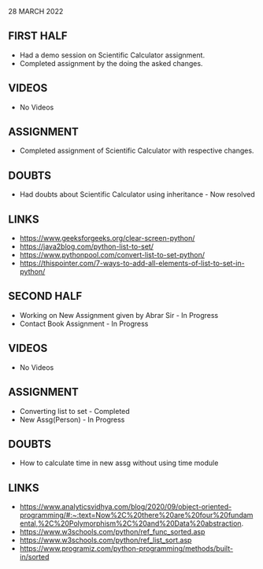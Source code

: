 28 MARCH 2022

## FIRST HALF

- Had a demo session on Scientific Calculator assignment.
- Completed assignment by the doing the asked changes.

## VIDEOS

- No Videos

## ASSIGNMENT

- Completed assignment of Scientific Calculator with respective changes.

## DOUBTS

- Had doubts about Scientific Calculator using inheritance - Now resolved

## LINKS

- https://www.geeksforgeeks.org/clear-screen-python/
- https://java2blog.com/python-list-to-set/
- https://www.pythonpool.com/convert-list-to-set-python/
- https://thispointer.com/7-ways-to-add-all-elements-of-list-to-set-in-python/

## SECOND HALF

- Working on New Assignment given by Abrar Sir - In Progress
- Contact Book Assignment - In Progress

## VIDEOS

- No Videos

## ASSIGNMENT

- Converting list to set - Completed
- New Assg(Person) - In Progress

## DOUBTS

- How to calculate time in new assg without using time module

## LINKS

- https://www.analyticsvidhya.com/blog/2020/09/object-oriented-programming/#:~:text=Now%2C%20there%20are%20four%20fundamental,%2C%20Polymorphism%2C%20and%20Data%20abstraction.
- https://www.w3schools.com/python/ref_func_sorted.asp
- https://www.w3schools.com/python/ref_list_sort.asp
- https://www.programiz.com/python-programming/methods/built-in/sorted 
